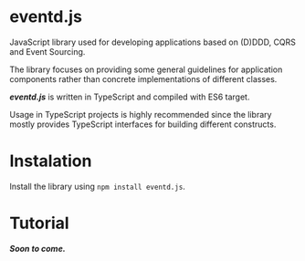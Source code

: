 # eventd.js

JavaScript library used for developing applications based on (D)DDD, CQRS and Event Sourcing.

The library focuses on providing some general guidelines for application components rather than
concrete implementations of different classes.

***eventd.js*** is written in TypeScript and compiled with ES6 target.

Usage in TypeScript projects is highly recommended since the library mostly provides TypeScript interfaces
for building different constructs.

# Instalation

Install the library using `npm install eventd.js`.

# Tutorial

***Soon to come.***
